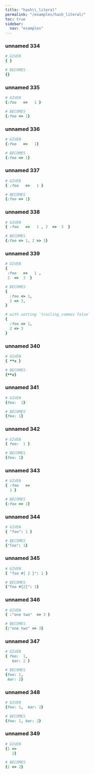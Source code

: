 ```yaml
---
title: "hash\\_literal"
permalink: "/examples/hash_literal/"
toc: true
sidebar:
  nav: "examples"
---
```


### unnamed 334
```ruby
# GIVEN
{ }
```
```ruby
# BECOMES
{}
```
### unnamed 335
```ruby
# GIVEN
{:foo   =>   1 }
```
```ruby
# BECOMES
{:foo => 1}
```
### unnamed 336
```ruby
# GIVEN
{:foo   =>   1}
```
```ruby
# BECOMES
{:foo => 1}
```
### unnamed 337
```ruby
# GIVEN
{ :foo   =>   1 }
```
```ruby
# BECOMES
{:foo => 1}
```
### unnamed 338
```ruby
# GIVEN
{ :foo   =>   1 , 2  =>  3  }
```
```ruby
# BECOMES
{:foo => 1, 2 => 3}
```
### unnamed 339
```ruby
# GIVEN
{
 :foo   =>   1 ,
 2  =>  3  }
```
```ruby
# BECOMES
{
  :foo => 1,
  2 => 3,
}
```
```ruby
# with setting `trailing_commas false`
{
  :foo => 1,
  2 => 3
}
```
### unnamed 340
```ruby
# GIVEN
{ **x }
```
```ruby
# BECOMES
{**x}
```
### unnamed 341
```ruby
# GIVEN
{foo:  1}
```
```ruby
# BECOMES
{foo: 1}
```
### unnamed 342
```ruby
# GIVEN
{ foo:  1 }
```
```ruby
# BECOMES
{foo: 1}
```
### unnamed 343
```ruby
# GIVEN
{ :foo   =>
  1 }
```
```ruby
# BECOMES
{:foo => 1}
```
### unnamed 344
```ruby
# GIVEN
{ "foo": 1 }
```
```ruby
# BECOMES
{"foo": 1}
```
### unnamed 345
```ruby
# GIVEN
{ "foo #{ 2 }": 1 }
```
```ruby
# BECOMES
{"foo #{2}": 1}
```
### unnamed 346
```ruby
# GIVEN
{ :"one two"  => 3 }
```
```ruby
# BECOMES
{:"one two" => 3}
```
### unnamed 347
```ruby
# GIVEN
{ foo:  1,
   bar: 2 }
```
```ruby
# BECOMES
{foo: 1,
 bar: 2}
```
### unnamed 348
```ruby
# GIVEN
{foo: 1,  bar: 2}
```
```ruby
# BECOMES
{foo: 1, bar: 2}
```
### unnamed 349
```ruby
# GIVEN
{1 =>
   2}
```
```ruby
# BECOMES
{1 => 2}
```
